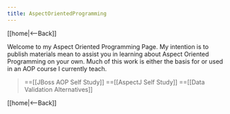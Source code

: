 ```yaml
---
title: AspectOrientedProgramming
---
```

[[home|<--Back]]

Welcome to my Aspect Oriented Programming Page. My intention is to publish materials mean to assist you in learning about Aspect Oriented Programming on your own. Much of this work is either the basis for or used in an AOP course I currently teach.

> ==[[JBoss AOP Self Study]]
> ==[[AspectJ Self Study]]
> ==[[Data Validation Alternatives]]

[[home|<--Back]]
